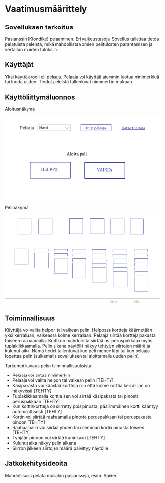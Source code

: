 # Vaatimusmäärittely

## Sovelluksen tarkoitus

Pasianssin (Klondike) pelaaminen. Eri vaikeustasoja. Sovellus tallettaa tietoa pelatuista peleistä, mikä mahdollistaa omien pelitulosten parantamisen ja vertailun muiden tuloksiin.

## Käyttäjät

Yksi käyttäjärooli eli pelaaja. Pelaaja voi käyttää aiemmin luotua nimimerkkiä tai luoda uuden. Tiedot peleistä tallentuvat nimimerkin mukaan.

## Käyttöliittymäluonnos

Aloitusnäkymä

![](./kuvat/kayttoliittyma_hahmotelma1.png)

Pelinäkymä

![](./kuvat/kayttoliittyma_hahmotelma2.png)

## Toiminnallisuus

Käyttäjä voi valita helpon tai vaikean pelin. Helpossa kortteja käännetään yksi kerrallaan, vaikeassa kolme kerrallaan. Pelaaja siirtää kortteja pakasta toiseen raahaamalla. Kortti on mahdollista siirtää ns. peruspakkaan myös tuplaklikkaamalla. Pelin aikana näytöllä näkyy tehtyjen siirtojen määrä ja kulunut aika. Nämä tiedot tallentuvat kun peli menee läpi tai kun pelaaja lopettaa pelin (sulkemalla sovelluksen tai aloittamalla uuden pelin).

Tarkempi kuvaus pelin toiminnallisuuksista:
- Pelaaja voi antaa nimimerkin
- Pelaaja voi valita helpon tai vaikean pelin [TEHTY]
- Käsipakasta voi kääntää kortteja niin että kolme korttia kerrallaan on näkyvissä [TEHTY]
- Tuplaklikkaamalla korttia sen voi siirtää käsipakasta tai pinosta peruspakkaan [TEHTY]
- Kun kortti/kortteja on siirretty pois pinosta, päällimmäinen kortti kääntyy automaattisesti [TEHTY]
- Kortin voi siirtää raahaamalla pinosta peruspakkaan tai peruspakasta pinoon [TEHTY]
- Raahaamalla voi siirtää yhden tai usemman kortin pinosta toiseen [TEHTY]
- Tyhjään pinoon voi siirtää kuninkaan [TEHTY]
- Kulunut aika näkyy pelin aikana
- Siirron jälkeen siirtojen määrä päivittyy näytölle


## Jatkokehitysideoita

Mahdollisuus pelata muitakin pasiansseja, esim. Spider.
